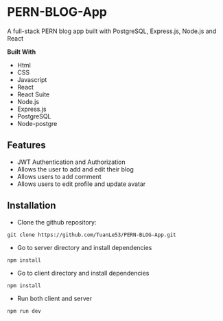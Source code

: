 # PERN-BLOG-App
A full-stack PERN blog app built with PostgreSQL, Express.js, Node.js and React

**Built With**

- Html
- CSS
- Javascript
- React
- React Suite
- Node.js
- Express.js
- PostgreSQL
- Node-postgre

## Features
- JWT Authentication and Authorization
- Allows the user to add and edit their blog
- Allows users to add comment
- Allows users to edit profile and update avatar


## Installation

- Clone the github repository:

```
git clone https://github.com/TuanLe53/PERN-BLOG-App.git
```

- Go to server directory and install dependencies

```
npm install
```

- Go to client directory and install dependencies

```
npm install
```

- Run both client and server

```
npm run dev
```
